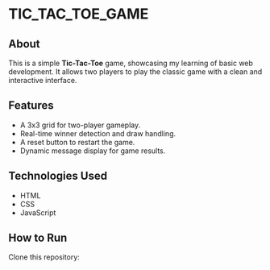 # TIC_TAC_TOE_GAME  

## About  
This is a simple **Tic-Tac-Toe** game, showcasing my learning of basic web development. It allows two players to play the classic game with a clean and interactive interface.  

## Features  
- A 3x3 grid for two-player gameplay.  
- Real-time winner detection and draw handling.  
- A reset button to restart the game.  
- Dynamic message display for game results.  

## Technologies Used  
- HTML  
- CSS  
- JavaScript  

## How to Run  
Clone this repository:  


